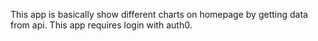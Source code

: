 This app is basically show different charts on homepage by getting data from api.
This app requires login with auth0.


